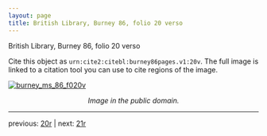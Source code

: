 ```yaml
---
layout: page
title: British Library, Burney 86, folio 20 verso
---
```


British Library, Burney 86, folio 20 verso

Cite this object as `urn:cite2:citebl:burney86pages.v1:20v`.  The full image is linked to a citation tool you can use to cite regions of the image.

[![burney_ms_86_f020v](http://www.homermultitext.org/iipsrv?IIIF=/project/homer/pyramidal/deepzoom/citebl/burney86imgs/v1/burney_ms_86_f020v.tif/full/800,/0/default.jpg)](http://www.homermultitext.org/ict2/?urn=urn:cite2:citebl:burney86imgs.v1:burney_ms_86_f020v) 

<p style="text-align: center; font-style: italic;">Image in the public domain.</p>

---

previous: [20r](../20r/) | next: [21r](../21r/)